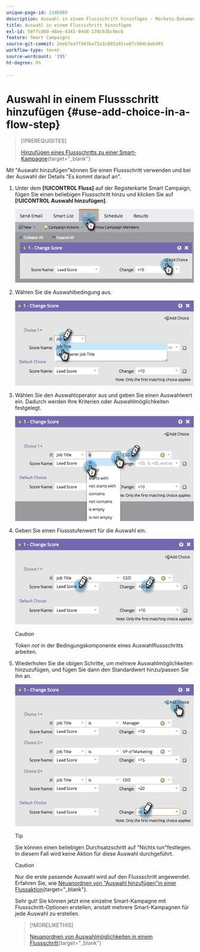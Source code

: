 ```yaml
---
unique-page-id: 1146980
description: Auswahl in einem Flussschritt hinzufügen - Marketo-Dokumente - Produktdokumentation
title: Auswahl in einem Flussschritt hinzufügen
exl-id: 50ffcd60-48ee-4341-94d8-170c63bc9ecb
feature: Smart Campaigns
source-git-commit: 2eeb7ea7fd43ba75a3c802a91ce07c90dc8abd91
workflow-type: tm+mt
source-wordcount: '195'
ht-degree: 0%

---
```


# Auswahl in einem Flussschritt hinzufügen {#use-add-choice-in-a-flow-step}

>[!PREREQUISITES]
>
>[Hinzufügen eines Flussschritts zu einer Smart-Kampagne](/help/marketo/product-docs/core-marketo-concepts/smart-campaigns/flow-actions/add-a-flow-step-to-a-smart-campaign.md){target="_blank"}

Mit &quot;Auswahl hinzufügen&quot;können Sie einen Flussschritt verwenden und bei der Auswahl der Details &quot;Es kommt darauf an&quot;.

1. Unter dem **[!UICONTROL Fluss]** auf der Registerkarte Smart Campaign, fügen Sie einen beliebigen Flussschritt hinzu und klicken Sie auf **[!UICONTROL Auswahl hinzufügen]**.

   ![](assets/image2014-9-22-11-3a58-3a20.png)

1. Wählen Sie die Auswahlbedingung aus.

   ![](assets/image2014-9-22-11-3a58-3a50.png)

1. Wählen Sie den Auswahloperator aus und geben Sie einen Auswahlwert ein. Dadurch werden Ihre Kriterien oder Auswahlmöglichkeiten festgelegt.

   ![](assets/image2014-9-22-11-3a58-3a54.png)

1. Geben Sie einen Flussstufenwert für die Auswahl ein.

   ![](assets/image2014-9-22-11-3a58-3a57.png)

   >[!CAUTION]
   >
   >Token _not_ in der Bedingungskomponente eines Auswahlflussschritts arbeiten.

1. Wiederholen Sie die obigen Schritte, um mehrere Auswahlmöglichkeiten hinzuzufügen, und fügen Sie dann den Standardwert hinzu/passen Sie ihn an.

   ![](assets/image2014-9-22-11-3a58-3a59.png)

   >[!TIP]
   >
   >Sie können einen beliebigen Durchsatzschritt auf &quot;Nichts tun&quot;festlegen. In diesem Fall wird keine Aktion für diese Auswahl durchgeführt.

   >[!CAUTION]
   >
   >Nur die erste passende Auswahl wird auf den Flussschritt angewendet. Erfahren Sie, wie [Neuanordnen von &quot;Auswahl hinzufügen&quot;in einer Flussaktion](/help/marketo/product-docs/core-marketo-concepts/smart-campaigns/flow-actions/reorder-add-choice-in-a-flow-step.md){target="_blank"}.

   Sehr gut! Sie können jetzt eine einzelne Smart-Kampagne mit Flussschritt-Optionen erstellen, anstatt mehrere Smart-Kampagnen für jede Auswahl zu erstellen.

   >[!MORELIKETHIS]
   >
   >[Neuanordnen von Auswahlmöglichkeiten in einem Flussschritt](/help/marketo/product-docs/core-marketo-concepts/smart-campaigns/flow-actions/reorder-add-choice-in-a-flow-step.md){target="_blank"}
